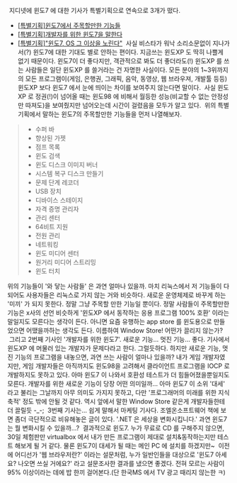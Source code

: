  지디넷에 윈도7 에 대한 기사가 특별기획으로 연속으로 3개가 떴다.
- [\[특별기획\]윈도7에서 주목할만한 기능들](http://www.zdnet.co.kr/Contents/2009/09/28/zdnet20090928214243.htm "[http://www.zdnet.co.kr/Contents/2009/09/28/zdnet20090928214243.htm]로 이동합니다.")
- [\[특별기획\]개발자를 위한 윈도7을 말한다](http://www.zdnet.co.kr/Contents/2009/09/29/zdnet20090929173457.htm "[http://www.zdnet.co.kr/Contents/2009/09/29/zdnet20090929173457.htm]로 이동합니다.")
- [\[특별기획\]"윈도7, OS 그 이상을 노린다"](http://www.zdnet.co.kr/Contents/2009/09/29/zdnet20090929201303.htm "[http://www.zdnet.co.kr/Contents/2009/09/29/zdnet20090929201303.htm]로 이동합니다.")
 사실 비스타가 워낙 소리소문없이 지나가서(?) 윈도7에 대한 기대도 별로 안하는 편이다. 지금쓰는 윈도XP 도 딱히 나쁠게 없기 때문이다. 윈도7이 더 좋다지만, 객관적으로 봐도 더 좋더라도(!) 윈도XP 를 쓰는 사람들은 일단 윈도XP 를 쓸거라는 건 자명한 사실이다. 모든 분야의 1~3위까지의 모든 프로그램이(게임, 은행권, 그래픽, 음악, 동영상, 웹 브라우져, 개발툴 등등) 윈도XP 보다 윈도7 에서 눈에 띄이는 차이를 보여주지 않는다면 말이다.
 사실 윈도XP 로 정권(!)이 넘어올 때는 윈도98 에 비해서 월등한 성능(비교할 수 없는 안정성만 따져도)을 보여줬지만 넘어오는데 시간이 걸렸음을 모두가 알고 있다.
 위의 특별기획에서 말하는 윈도7의 주목할만한 기능들을 먼저 나열해보자.

> - 수퍼 바
> - 향상된 가젯
> - 점프 목록
> - 윈도 검색
> - 윈도 디스크 이미지 버너
> - 시스템 복구 디스크 만들기
> - 문제 단계 레코더
> - USB 장치
> - 디바이스 스테이지
> - 자격 증명 관리자
> - 관리 센터
> - 64비트 지원
> - 전원 관리
> - 네트워킹
> - 윈도 미디어 센터
> - 원거리 미디어 스트리밍
> - 윈도 터치

위의 기능들이 '와 닿는 사람들' 은 과연 얼마나 있을까. 마치 리눅스에서 저 기능들이 다 되어도 사용자들은 리눅스로 가지 않는 거와 비슷하다. 새로운 운영체제로 바꾸게 하는 '미끼' 가 되지 못한다. 정말 그냥 주목할 만한 기능일 뿐이다. 정말 사람들이 주목할만한 기능은 x사의 선언 비슷하게 '윈도XP 에서 동작하는 응용 프로그램 100% 호환' 이라는 말일지도 모른다는 생각이 든다. 아니면 요즘 유행하는 app store 를 윈도용으로 만들었으면 어땠을까하는 생각도 든다. 이름하여 Window Store! 어떤가 끌리지 않는가?
 그리고 2번째 기사인 '개발자를 위한 윈도7'. 새로운 기능... 멋진 기능... 좋다. 기사에서 윈도XP 에 머물러 있는 개발자가 문제다라고 한다. 그럴듯하다. 하지만 새로운 기능, 멋진 기능의 프로그램을 내놓으면, 과연 쓰는 사람이 얼마나 있을까? 내가 게임 개발자였지만, 게임 개발자들은 아직까지도 윈도98을 고려해서 클라이언트 프로그램을 IOCP 로 개발하지도 못하고 있다. 아마 윈도7 이 나와서 호환성 테스트가 더 힘들어졌을뿐일지도 모른다. 개발자를 위한 새로운 기능이 당장 어떤 의미일까... 아마 윈도7 이 소위 '대세' 라고 불리는 그날까지 아무 의미도 가지지 못하고, 다만 '프로그래머의 미래를 위한 지식 축적' 정도 밖에 안될 것 같다. 역시 앞에서 말한 Window Store 같은게 개발자들한테 더 끌릴듯 -\_-;
 3번째 기사는... 쉽게 말해서 마케팅 기사다. 조엘온소프트웨어 책에 보면 좀더 극단적으로 비유해놓은 글이 있다. '.NET 은 세상을 변화시킵니다.' 과연 윈도7는 뭘 변화시킬 수 있을까...?
 결과적으로 윈도7. 누가 무료로 CD 를 구해주지 않으면, 30일 체험판만 virtualbox 에서 내가 만든 프로그램이 제대로 설치&동작하는지만 테스트 해보게 될 거 같다. 물론 윈도7이 대세가 될 때는 메인 PC 에 설치를 하겠지만~
 이전에 어디선가 '웹 브라우저란?' 이라는 설문처럼, 누가 일반인들을 대상으로 '윈도7 아세요? 나오면 쓰실 거에요?' 라고 설문조사한 결과를 냈으면 좋겠다. 전혀 모르는 사람이 95% 이상이라는 데에 밥 한끼 걸어본다.(단 한국MS 에서 TV 광고 때리지 않는한 ㅋ)


